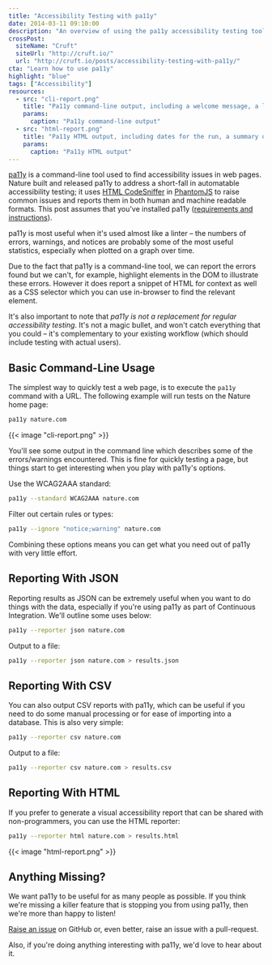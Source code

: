 ```yaml
---
title: "Accessibility Testing with pa11y"
date: 2014-03-11 09:10:00
description: "An overview of using the pa11y accessibility testing tool to find issues with your web pages."
crossPost:
  siteName: "Cruft"
  siteUrl: "http://cruft.io/"
  url: "http://cruft.io/posts/accessibility-testing-with-pa11y/"
cta: "Learn how to use pa11y"
highlight: "blue"
tags: ["Accessibility"]
resources:
  - src: "cli-report.png"
    title: "Pa11y command-line output, including a welcome message, a list of commands that have been run, and a list of accessibility issues with the page"
    params:
      caption: "Pa11y command-line output"
  - src: "html-report.png"
    title: "Pa11y HTML output, including dates for the run, a summary of error counts, and then details about the issues encountered on the page"
    params:
      caption: "Pa11y HTML output"
---
```



[pa11y][pa11y] is a command-line tool used to find accessibility issues in web pages. Nature built and released pa11y to address a short-fall in automatable accessibility testing; it uses [HTML CodeSniffer][htmlcs] in [PhantomJS][phantom] to raise common issues and reports them in both human and machine readable formats. This post assumes that you've installed pa11y ([requirements and instructions][pa11y-requirements]).

pa11y is most useful when it's used almost like a linter – the numbers of errors, warnings, and notices are probably some of the most useful statistics, especially when plotted on a graph over time.

Due to the fact that pa11y is a command-line tool, we can report the errors found but we can't, for example, highlight elements in the DOM to illustrate these errors. However it does report a snippet of HTML for context as well as a CSS selector which you can use in-browser to find the relevant element.

It's also important to note that *pa11y is not a replacement for regular accessibility testing*. It's not a magic bullet, and won't catch everything that you could – it's complementary to your existing workflow (which should include testing with actual users).


Basic Command-Line Usage
------------------------

The simplest way to quickly test a web page, is to execute the `pa11y` command with a URL. The following example will run tests on the Nature home page:

```sh
pa11y nature.com
```

{{< image "cli-report.png" >}}

You'll see some output in the command line which describes some of the errors/warnings encountered. This is fine for quickly testing a page, but things start to get interesting when you play with pa11y's options.

Use the WCAG2AAA standard:

```sh
pa11y --standard WCAG2AAA nature.com
```

Filter out certain rules or types:

```sh
pa11y --ignore "notice;warning" nature.com
```

Combining these options means you can get what you need out of pa11y with very little effort.


Reporting With JSON
-------------------

Reporting results as JSON can be extremely useful when you want to do things with the data, especially if you're using pa11y as part of Continuous Integration. We'll outline some uses below:

```sh
pa11y --reporter json nature.com
```

Output to a file:

```sh
pa11y --reporter json nature.com > results.json
```


Reporting With CSV
------------------

You can also output CSV reports with pa11y, which can be useful if you need to do some manual processing or for ease of importing into a database. This is also very simple:

```sh
pa11y --reporter csv nature.com
```

Output to a file:

```sh
pa11y --reporter csv nature.com > results.csv
```


Reporting With HTML
-------------------

If you prefer to generate a visual accessibility report that can be shared with non-programmers, you can use the HTML reporter:

```sh
pa11y --reporter html nature.com > results.html
```

{{< image "html-report.png" >}}


Anything Missing?
-----------------

We want pa11y to be useful for as many people as possible. If you think we're missing a killer feature that is stopping you from using pa11y, then we're more than happy to listen!

[Raise an issue][issues] on GitHub or, even better, raise an issue with a pull-request.

Also, if you're doing anything interesting with pa11y, we'd love to hear about it.



[htmlcs]: http://squizlabs.github.io/HTML_CodeSniffer/
[issues]: https://github.com/springernature/pa11y/issues
[jq]: http://stedolan.github.io/jq/
[node]: http://nodejs.org/
[pa11y]: https://github.com/springernature/pa11y
[pa11y-custom-reporters]: https://github.com/springernature/pa11y#reporters
[pa11y-requirements]: https://github.com/springernature/pa11y#requirements
[pa11y-readme]: https://github.com/springernature/pa11y#readme
[phantom]: http://phantomjs.org/

